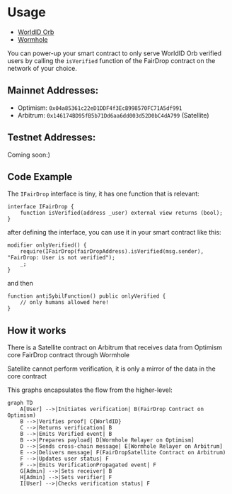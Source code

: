 # Usage

- [WorldID Orb](https://worldcoin.org/world-id)
- [Wormhole](https://docs.wormhole.com/wormhole/quick-start/tutorials/hello-wormhole/hello-wormhole-explained)

You can power-up your smart contract to only serve WorldID Orb verified users
by calling the `isVerified` function of the FairDrop contract on the network of
your choice.

## Mainnet Addresses:

- Optimism: `0x04a85361c22eD1DDF4f3EcB998570FC71A5df991`
- Arbitrum: `0x146174BD95fB5b71Dd6aa6dd003d52D0bC4dA799` (Satellite)

## Testnet Addresses:

Coming soon:)

## Code Example

The `IFairDrop` interface is tiny, it has one function that is relevant:

```solidity
interface IFairDrop {
    function isVerified(address _user) external view returns (bool);
}
```

after defining the interface, you can use it in your smart contract like this:

```solidity
modifier onlyVerified() {
    require(IFairDrop(fairDropAddress).isVerified(msg.sender), "FairDrop: User is not verified");
    _;
}
```

and then

```solidity
function antiSybilFunction() public onlyVerified {
    // only humans allowed here!
}
```

## How it works

There is a Satellite contract on Arbitrum that receives data from Optimism core
FairDrop contract through Wormhole

Satellite cannot perform verification, it is only a mirror of the data in the
core contract

This graphs encapsulates the flow from the higher-level:

```mermaid
graph TD
    A[User] -->|Initiates verification| B(FairDrop Contract on Optimism)
    B -->|Verifies proof| C{WorldID}
    C -->|Returns verification| B
    B -->|Emits Verified event| B
    B -->|Prepares payload| D[Wormhole Relayer on Optimism]
    D -->|Sends cross-chain message| E[Wormhole Relayer on Arbitrum]
    E -->|Delivers message| F(FairDropSatellite Contract on Arbitrum)
    F -->|Updates user status| F
    F -->|Emits VerificationPropagated event| F
    G[Admin] -->|Sets receiver| B
    H[Admin] -->|Sets verifier| F
    I[User] -->|Checks verification status| F
```
